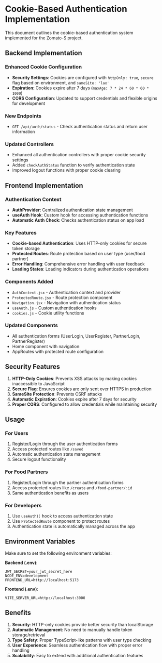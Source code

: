 # Cookie-Based Authentication Implementation

This document outlines the cookie-based authentication system implemented for the Zomato-S project.

## Backend Implementation

### Enhanced Cookie Configuration
- **Security Settings**: Cookies are configured with `httpOnly: true`, `secure` flag based on environment, and `sameSite: 'lax'`
- **Expiration**: Cookies expire after 7 days (`maxAge: 7 * 24 * 60 * 60 * 1000`)
- **CORS Configuration**: Updated to support credentials and flexible origins for development

### New Endpoints
- `GET /api/auth/status` - Check authentication status and return user information

### Updated Controllers
- Enhanced all authentication controllers with proper cookie security settings
- Added `checkAuthStatus` function to verify authentication state
- Improved logout functions with proper cookie clearing

## Frontend Implementation

### Authentication Context
- **AuthProvider**: Centralized authentication state management
- **useAuth Hook**: Custom hook for accessing authentication functions
- **Automatic Auth Check**: Checks authentication status on app load

### Key Features
- **Cookie-based Authentication**: Uses HTTP-only cookies for secure token storage
- **Protected Routes**: Route protection based on user type (user/food partner)
- **Error Handling**: Comprehensive error handling with user feedback
- **Loading States**: Loading indicators during authentication operations

### Components Added
- `AuthContext.jsx` - Authentication context and provider
- `ProtectedRoute.jsx` - Route protection component
- `Navigation.jsx` - Navigation with authentication status
- `useAuth.js` - Custom authentication hooks
- `cookies.js` - Cookie utility functions

### Updated Components
- All authentication forms (UserLogin, UserRegister, PartnerLogin, PartnerRegister)
- Home component with navigation
- AppRoutes with protected route configuration

## Security Features

1. **HTTP-Only Cookies**: Prevents XSS attacks by making cookies inaccessible to JavaScript
2. **Secure Flag**: Ensures cookies are only sent over HTTPS in production
3. **SameSite Protection**: Prevents CSRF attacks
4. **Automatic Expiration**: Cookies expire after 7 days for security
5. **Proper CORS**: Configured to allow credentials while maintaining security

## Usage

### For Users
1. Register/Login through the user authentication forms
2. Access protected routes like `/saved`
3. Automatic authentication state management
4. Secure logout functionality

### For Food Partners
1. Register/Login through the partner authentication forms
2. Access protected routes like `/create` and `/food-partner/:id`
3. Same authentication benefits as users

### For Developers
1. Use `useAuth()` hook to access authentication state
2. Use `ProtectedRoute` component to protect routes
3. Authentication state is automatically managed across the app

## Environment Variables

Make sure to set the following environment variables:

**Backend (.env)**:
```
JWT_SECRET=your_jwt_secret_here
NODE_ENV=development
FRONTEND_URL=http://localhost:5173
```

**Frontend (.env)**:
```
VITE_SERVER_URL=http://localhost:3000
```

## Benefits

1. **Security**: HTTP-only cookies provide better security than localStorage
2. **Automatic Management**: No need to manually handle token storage/retrieval
3. **Type Safety**: Proper TypeScript-like patterns with user type checking
4. **User Experience**: Seamless authentication flow with proper error handling
5. **Scalability**: Easy to extend with additional authentication features
